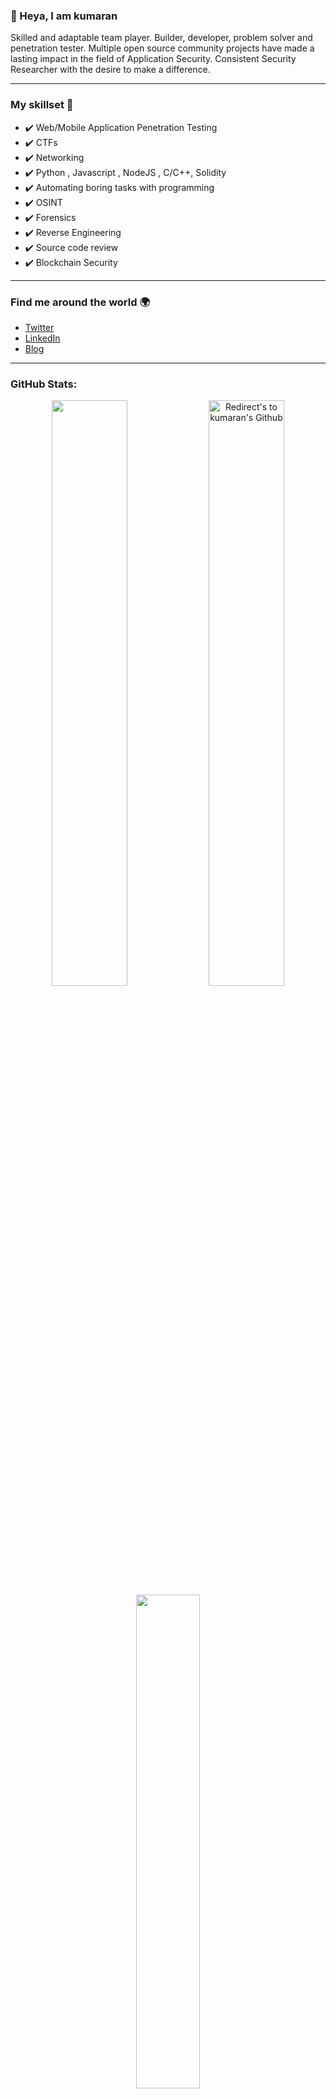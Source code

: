 ### 👋 Heya, I am kumaran

Skilled and adaptable team player. Builder, developer, problem solver and
penetration tester. Multiple open source community projects have made a
lasting impact in the field of Application Security. Consistent Security
Researcher with the desire to make a difference.

---

### My skillset 🔧
- ✔️ Web/Mobile Application Penetration Testing 
- ✔️ CTFs
- ✔️ Networking 
- ✔️ Python , Javascript , NodeJS  , C/C++, Solidity
- ✔️ Automating boring tasks with programming
- ✔️ OSINT
- ✔️ Forensics 
- ✔️ Reverse Engineering
- ✔️ Source code review  
- ✔️ Blockchain Security 

---

### Find me around the world 🌍
- [Twitter](https://twitter.com/kumaran923)
- [LinkedIn](https://www.linkedin.com/in/kumaran-t-b23438225/)
- [Blog](https://kumaran.live)

---

### GitHub Stats:

<p align="centre">
 
 <div align = "center">
  
  <a href="https://github.com/kumaran88thiru" title="Redirect's to kumaran's Github">
  <img width="49%" src="https://github-readme-stats.vercel.app/api?username=kumaran88thiru&show_icons=true&theme=radical&count_private=true" /></a>

  <a href="https://github.com/kumaran88thiru">
  <img width="49%" title="Redirect's to kumaran's Github" src="https://github-readme-streak-stats.herokuapp.com/?user=kumaran88thiru&theme=radical" /></a>
  
  </div>

 <div align = "center">
  <a href ="https://github.com/kumaran88thiru" title="Redirect's to kumaran's Github">
  <img width="45%" src="https://github-readme-stats.vercel.app/api/top-langs/?username=kumaran88thiru&hide=Shell,Mustache,C,Dockerfile,Html,Css&theme=radical&layout=compact"/></a>
  </div>

</p>
